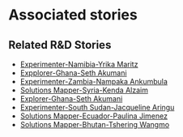 # Associated stories

<!-- !!DO NOT REMOVE!! start autogenerated hyperlinks -->
## Related R&D Stories
- [Experimenter\-Namibia\-Yrika Maritz](/RnD-Archive/stories/?doc=Experimenters_NAM)
- [Expplorer\-Ghana\-Seth Akumani](/RnD-Archive/stories/?doc=Expplorer_GHA)
- [Experimenter\-Zambia\-Nampaka Ankumbula](/RnD-Archive/stories/?doc=Experimenters_ZMB)
- [Solutions Mapper\-Syria\-Kenda Alzaim](/RnD-Archive/stories/?doc=SolutionMappers_SYR)
- [Explorer\-Ghana\-Seth Akumani](/RnD-Archive/stories/?doc=Explorer_GHA)
- [Experimenter\-South Sudan\-Jacqueline Aringu](/RnD-Archive/stories/?doc=Experimenters_SSD)
- [Solutions Mapper\-Ecuador\-Paulina Jimenez](/RnD-Archive/stories/?doc=SolutionMappers_ECU)
- [Solutions Mapper\-Bhutan\-Tshering Wangmo](/RnD-Archive/stories/?doc=SolutionMappers_BTN)
<!-- !!DO NOT REMOVE!! end autogenerated hyperlinks -->